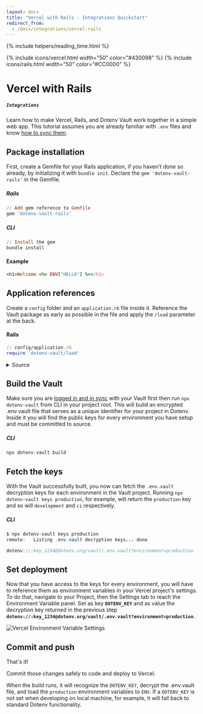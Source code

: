 ```yaml
---
layout: docs
title: "Vercel with Rails - Integrations Quickstart"
redirect_from:
  - /docs/integrations/vercel-rails
---
```


{% include helpers/reading_time.html %}

{% include icons/vercel.html width="50" color="#430098" %}
{% include icons/rails.html width="50" color="#CC0000" %}


# __Vercel with Rails__
##### `Integrations`
Learn how to make Vercel, Rails, and Dotenv Vault work together in a simple web app. This tutorial assumes you are already familiar with `.env` files and know [how to sync them](/docs/tutorials/sync).

## Package installation
First, create a Gemfile for your Rails application, if you haven't done so already, by initializing it with `bundle init`. Declare the `gem 'dotenv-vault-rails'` in the Gemfile.
##### Rails
```Ruby
// Add gem reference to Gemfile
gem 'dotenv-vault-rails'
```
##### CLI
```Ruby
// Install the gem
bundle install
```
#### Example
```Ruby
<h1>Welcome <%= ENV["HELLO"] %></h1>
```

## Application references
Create a `config` folder and an `application.rb` file inside it. Reference the Vault package as early as possible in the file and apply the `/load` parameter at the back.

#### Rails
```Ruby
// config/application.rb
require 'dotenv-vault/load'
```
<details>

  <summary>Source </summary>

```Ruby
require_relative "boot"

require "rails/all"
require 'dotenv-vault/load'

# Require the gems listed in Gemfile, including any gems
# you've limited to :test, :development, or :production.
Bundler.require(*Rails.groups)

module IntegrationExampleHerokuRails
  class Application < Rails::Application
    # Initialize configuration defaults for originally generated Rails version.
    config.load_defaults 6.1

    # Configuration for the application, engines, and railties goes here.
    #
    # These settings can be overridden in specific environments using the files
    # in config/environments, which are processed later.
    #
    # config.time_zone = "Central Time (US & Canada)"
    # config.eager_load_paths << Rails.root.join("extras")
  end
end
```
</details>

<!-- [example](https://github.com/dotenv-org/integration-example-vercel-rails/blob/374e9a3e5e5f6ffe2f4a83f08bf2c0222871ed40/config/application.rb#L4) -->

## Build the Vault
Make sure you are [logged in and in sync](/docs/tutorials/sync) with your Vault first then run `npx dotenv-vault` from CLI in your project root. This will build an encrypted .env.vault file that serves as a unique identifier for your project in Dotenv. Inside it you will find the public keys for every environment you have setup and must be committed to source.
##### CLI
```Java
npx dotenv-vault build
```

## Fetch the keys
With the Vault successfully built, you now can fetch the `.env.vault` decryption keys for each environment in the Vault project. Running `npx dotenv-vault keys production`, for example, will return the `production` key and so will `development` and `ci` respectively.

##### CLI
```Java
$ npx dotenv-vault keys production
remote:   Listing .env.vault decryption keys... done

dotenv://:key_1234@dotenv.org/vault/.env.vault?environment=production
```

## Set deployment
Now that you have access to the keys for every environment, you will have to reference them as environment variables in your Vercel project's settings. To do that, navigate to your Project, then the Settings tab to reach the Environment Variable panel. Set as key **`DOTENV_KEY`** and as value the decryption key returned in the previous step **`dotenv://:key_1234@dotenv.org/vault/.env.vault?environment=production`**.

![Vercel Environment Variable Settings](https://res.cloudinary.com/dotenv-org/image/upload/v1666956664/dotenv_vercel_environment_variable_settings_bvpjgg.png)


  <!-- <summary>Example</summary>
{% include helpers/screenshot.html url="https://res.cloudinary.com/dotenv-org/image/upload/v1666956664/dotenv_vercel_environment_variable_settings_bvpjgg.png" %} -->
</details>

## Commit and push
That's it!

Commit those changes safely to code and deploy to Vercel.

When the build runs, it will recognize the `DOTENV_KEY`, decrypt the .env.vault file, and load the `production` environment variables to `ENV`. If a `DOTENV_KEY` is not set when developing on local machine, for example, it will fall back to standard Dotenv functionality.
